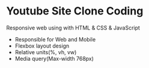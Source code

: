 # Youtube Site Clone Coding

Responsive web using with HTML & CSS & JavaScript
* Responsible for Web and Mobile
* Flexbox layout design
* Relative units(%, vh, vw)
* Media query(Max-width 768px)
